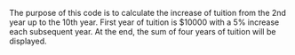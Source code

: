 The purpose of this code is to calculate the increase of tuition from the 2nd year up to the 10th year.
First year of tuition is $10000 with a 5% increase each subsequent year. 
At the end, the sum of four years of tuition will be displayed.
